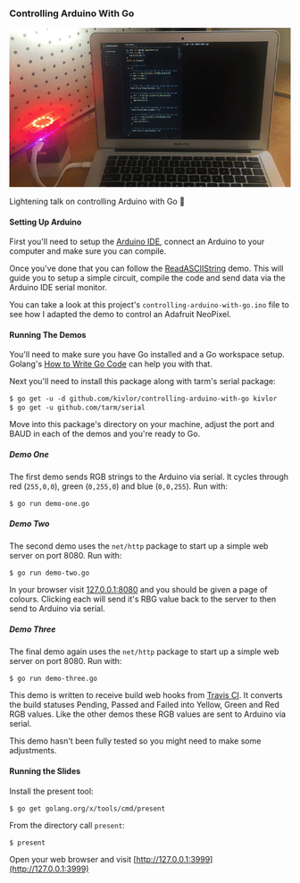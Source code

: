 ### Controlling Arduino With Go

![./demo-one.gif](./demo-one.gif)

Lightening talk on controlling Arduino with Go 🐹

#### Setting Up Arduino

First you'll need to setup the [Arduino IDE](https://www.arduino.cc/en/Main/Software), connect an Arduino to your computer and make sure you can compile.

Once you've done that you can follow the [ReadASCIIString](https://www.arduino.cc/en/Tutorial/ReadASCIIString) demo. This will guide you to setup a simple circuit, compile the code and send data via the Arduino IDE serial monitor.

You can take a look at this project's `controlling-arduino-with-go.ino` file to see how I adapted the demo to control an Adafruit NeoPixel.

#### Running The Demos

You'll need to make sure you have Go installed and a Go workspace setup. Golang's [How to Write Go Code](https://golang.org/doc/code.html) can help you with that.

Next you'll need to install this package along with tarm's serial package:

```
$ go get -u -d github.com/kivlor/controlling-arduino-with-go kivlor
$ go get -u github.com/tarm/serial
```

Move into this package's directory on your machine, adjust the port and BAUD in each of the demos and you're ready to Go.

##### Demo One

The first demo sends RGB strings to the Arduino via serial. It cycles through red (`255,0,0`), green (`0,255,0`) and blue (`0,0,255`). Run with:

```
$ go run demo-one.go
```

##### Demo Two

The second demo uses the `net/http` package to start up a simple web server on port 8080. Run with:

```
$ go run demo-two.go
```

In your browser visit [127.0.0.1:8080](http://127.0.0.1:8080) and you should be given a page of colours. Clicking each will send it's RBG value back to the server to then send to Arduino via serial.

##### Demo Three

The final demo again uses the `net/http` package to start up a simple web server on port 8080. Run with:

```
$ go run demo-three.go
```

This demo is written to receive build web hooks from [Travis CI](https://travis-ci.org/). It converts the build statuses Pending, Passed and Failed into Yellow, Green and Red RGB values. Like the other demos these RGB values are sent to Arduino via serial.

This demo hasn't been fully tested so you might need to make some adjustments.

#### Running the Slides

Install the present tool:

```
$ go get golang.org/x/tools/cmd/present
```

From the directory call `present`:

```
$ present
```

Open your web browser and visit [http://127.0.0.1:3999](http://127.0.0.1:3999)
